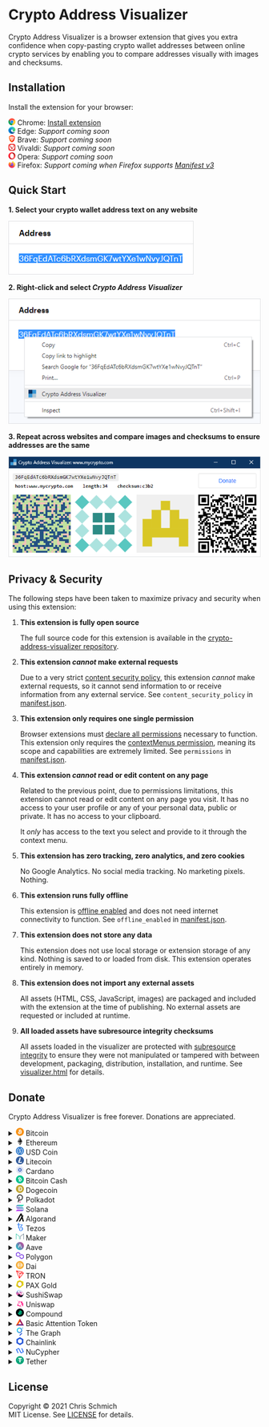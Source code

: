 # Crypto Address Visualizer

Crypto Address Visualizer is a browser extension that gives you extra confidence when copy-pasting crypto wallet addresses between online crypto services by enabling you to compare addresses visually with images and checksums.

## Installation

Install the extension for your browser:

<img src="assets/chrome.png" width="14" height="14"> Chrome: [Install extension](https://chrome.google.com/webstore/detail/crypto-address-visualizer/fbobbccllnpjhnmhaekkggngkomifhhp/)  \
<img src="assets/edge.png" width="14" height="14"> Edge: *Support coming soon*  \
<img src="assets/brave.png" width="14" height="14"> Brave: *Support coming soon*  \
<img src="assets/vivaldi.png" width="14" height="14"> Vivaldi: *Support coming soon*  \
<img src="assets/opera.png" width="14" height="14"> Opera: *Support coming soon*  \
<img src="assets/firefox.png" width="14" height="14"> Firefox: *Support coming when Firefox supports [Manifest v3](https://blog.mozilla.org/addons/2021/05/27/manifest-v3-update/)*

## Quick Start

**1. Select your crypto wallet address text on any website**

<img src="assets/screenshot-address.png">

**2. Right-click and select _Crypto Address Visualizer_**

<img src="assets/screenshot-context-menu.png">

**3. Repeat across websites and compare images and checksums to ensure addresses are the same**

<img src="assets/screenshot-visualizer.png">

## Privacy & Security

The following steps have been taken to maximize privacy and security when using this extension:

1. **This extension is fully open source**

    The full source code for this extension is available in the [crypto-address-visualizer repository](https://github.com/schmich/crypto-address-visualizer/tree/master/src).

1. **This extension _cannot_ make external requests**

    Due to a very strict [content security policy](https://developers.google.com/web/fundamentals/security/csp), this extension *cannot* make external requests, so it cannot send information to or receive information from any external service. See `content_security_policy` in [manifest.json](src/manifest.json).

1. **This extension only requires one single permission**

    Browser extensions must [declare all permissions](https://developer.chrome.com/docs/extensions/mv3/declare_permissions/) necessary to function. This extension only requires the [contextMenus permission](https://developer.chrome.com/docs/extensions/reference/contextMenus/), meaning its scope and capabilities are extremely limited. See `permissions` in [manifest.json](src/manifest.json).

1. **This extension _cannot_ read or edit content on any page**

    Related to the previous point, due to permissions limitations, this extension cannot read or edit content on any page you visit. It has no access to your user profile or any of your personal data, public or private. It has no access to your clipboard.

    It *only* has access to the text you select and provide to it through the context menu.

1. **This extension has zero tracking, zero analytics, and zero cookies**

    No Google Analytics. No social media tracking. No marketing pixels. Nothing.

1. **This extension runs fully offline**

    This extension is [offline enabled](https://developer.chrome.com/docs/apps/manifest/offline_enabled/) and does not need internet connectivity to function. See `offline_enabled` in [manifest.json](src/manifest.json).

1. **This extension does not store any data**

    This extension does not use local storage or extension storage of any kind. Nothing is saved to or loaded from disk. This extension operates entirely in memory.

1. **This extension does not import any external assets**

    All assets (HTML, CSS, JavaScript, images) are packaged and included with the extension at the time of publishing. No external assets are requested or included at runtime.

1. **All loaded assets have subresource integrity checksums**

    All assets loaded in the visualizer are protected with [subresource integrity](https://developer.mozilla.org/en-US/docs/Web/Security/Subresource_Integrity) to ensure they were not manipulated or tampered with between development, packaging, distribution, installation, and runtime. See [visualizer.html](src/visualizer.html) for details.

## Donate

Crypto Address Visualizer is free forever. Donations are appreciated.

<details>
    <summary>
        <img src="assets/btc-logo.png" width="16" height="16"> Bitcoin
    </summary>
    <br>3AMquLosfN95B7znVX4JSMTwrbps7FegKc
    <br><img src="assets/btc-qr.png"><br>
</details>

<details>
    <summary>
        <img src="assets/eth-logo.png" width="16" height="16"> Ethereum
    </summary>
    <br>0xDb3D8798Ac8D0Db0BF16ACd6F536fC9634253b9C
    <br><img src="assets/eth-qr.png"><br>
</details>

<details>
    <summary>
        <img src="assets/usdc-logo.png" width="16" height="16"> USD Coin
    </summary>
    <br>0x43f039Ec812a3f6b9e649853244637F1CBF85Ffa
    <br><img src="assets/usdc-qr.png"><br>
</details>

<details>
    <summary>
        <img src="assets/ltc-logo.png" width="16" height="16"> Litecoin
    </summary>
    <br>MUnX5iwLDsgfh9YmJAZp3MJ8MfMiGKb7aB
    <br><img src="assets/ltc-qr.png"><br>
</details>

<details>
    <summary>
        <img src="assets/ada-logo.png" width="16" height="16"> Cardano
    </summary>
    <br>addr1v8wa2e0u53g5j3ay0zjuq6pysmdj2gtyjzhqtadduv87q5gss9nxg
    <br><img src="assets/ada-qr.png"><br>
</details>

<details>
    <summary>
        <img src="assets/bch-logo.png" width="16" height="16"> Bitcoin Cash
    </summary>
    <br>14QnKWFsuZwbDAc6LgSF8kjThYLwuHRJ2C
    <br><img src="assets/bch-qr.png"><br>
</details>

<details>
    <summary>
        <img src="assets/doge-logo.png" width="16" height="16"> Dogecoin
    </summary>
    <br>DP9rhCR4E8qQrfadfRtuc9vTimUrZBb2Zr
    <br><img src="assets/doge-qr.png"><br>
</details>

<details>
    <summary>
        <img src="assets/dot-logo.png" width="16" height="16"> Polkadot
    </summary>
    <br>15yNgRV9quNLqfdGcX3y3yb2zXebiW4Dpjb6MaWgCQgW2A32
    <br><img src="assets/dot-qr.png"><br>
</details>

<details>
    <summary>
        <img src="assets/sol-logo.png" width="16" height="16"> Solana
    </summary>
    <br>G3MgYuKqcXwHkC5iFFfujxihqqXEoeA4H3r3YFyUBZWq
    <br><img src="assets/sol-qr.png"><br>
</details>

<details>
    <summary>
        <img src="assets/algo-logo.png" width="16" height="16"> Algorand
    </summary>
    <br>YTJYE4ZBUWWGO7JQOSO44JZJV7QZJFLEFWDXDWV3AAF3NW3Z44GSPXKPWQ
    <br><img src="assets/algo-qr.png"><br>
</details>

<details>
    <summary>
        <img src="assets/xtz-logo.png" width="16" height="16"> Tezos
    </summary>
    <br>tz1Sc1j1wnT6fmLDiBCdCZ4D4y7MrZFQogGa
    <br><img src="assets/xtz-qr.png"><br>
</details>

<details>
    <summary>
        <img src="assets/mkr-logo.png" width="16" height="16"> Maker
    </summary>
    <br>0x09e1FF58c527041d73535617b989C27a3787E992
    <br><img src="assets/mkr-qr.png"><br>
</details>

<details>
    <summary>
        <img src="assets/aave-logo.png" width="16" height="16"> Aave
    </summary>
    <br>0x01BAF46136d52Ce62dc02B84A740d32C8D5251B8
    <br><img src="assets/aave-qr.png"><br>
</details>

<details>
    <summary>
        <img src="assets/matic-logo.png" width="16" height="16"> Polygon
    </summary>
    <br>0xB3F205611acE0a660bCe412C38E58a910BED0e01
    <br><img src="assets/matic-qr.png"><br>
</details>

<details>
    <summary>
        <img src="assets/dai-logo.png" width="16" height="16"> Dai
    </summary>
    <br>0xaE396fc1Ccc3CA7b64F1639826a6988Cc55F797e
    <br><img src="assets/dai-qr.png"><br>
</details>

<details>
    <summary>
        <img src="assets/trx-logo.png" width="16" height="16"> TRON
    </summary>
    <br>TWJmsiCRizDMBWdV1oWr3QwKbXRW6cb66q
    <br><img src="assets/trx-qr.png"><br>
</details>

<details>
    <summary>
        <img src="assets/paxg-logo.png" width="16" height="16"> PAX Gold
    </summary>
    <br>0x29F8fBE57aF96EDffd066860458601eaB1a82Ff5
    <br><img src="assets/paxg-qr.png"><br>
</details>

<details>
    <summary>
        <img src="assets/sushi-logo.png" width="16" height="16"> SushiSwap
    </summary>
    <br>0xBfAaad6B5CDdD575e6B9ACB492De3580ac837DDc
    <br><img src="assets/sushi-qr.png"><br>
</details>

<details>
    <summary>
        <img src="assets/uni-logo.png" width="16" height="16"> Uniswap
    </summary>
    <br>0x7e48aaC89e8b5367BA66F21A6776bF35cEA19C84
    <br><img src="assets/uni-qr.png"><br>
</details>

<details>
    <summary>
        <img src="assets/comp-logo.png" width="16" height="16"> Compound
    </summary>
    <br>0xddEB2A399fD0bB74E405dc1943E204c3c4003B68
    <br><img src="assets/comp-qr.png"><br>
</details>

<details>
    <summary>
        <img src="assets/bat-logo.png" width="16" height="16"> Basic Attention Token
    </summary>
    <br>0x9C0dE3f9bFBf2a65Bf83DCcc0FE3780fFdba2807
    <br><img src="assets/bat-qr.png"><br>
</details>

<details>
    <summary>
        <img src="assets/grt-logo.png" width="16" height="16"> The Graph
    </summary>
    <br>0x0792bFD809d5cc7828C99703376d882E7Edcb6eB
    <br><img src="assets/grt-qr.png"><br>
</details>

<details>
    <summary>
        <img src="assets/link-logo.png" width="16" height="16"> Chainlink
    </summary>
    <br>0xDb31EF2C481CBbBd38c0404152e3199C6fD287A7
    <br><img src="assets/link-qr.png"><br>
</details>

<details>
    <summary>
        <img src="assets/nu-logo.png" width="16" height="16"> NuCypher
    </summary>
    <br>0x97c43c0226006073788e1E769B6685FD20D77bf8
    <br><img src="assets/nu-qr.png"><br>
</details>

<details>
    <summary>
        <img src="assets/usdt-logo.png" width="16" height="16"> Tether
    </summary>
    <br>0xfaf5656af896C6c43C2f1689A15843ca2b07DEA7
    <br><img src="assets/usdt-qr.png"><br>
</details>

## License

Copyright &copy; 2021 Chris Schmich  \
MIT License. See [LICENSE](LICENSE) for details.
